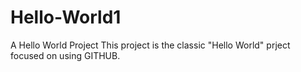 # Hello-World1

A Hello World Project
This project is the classic 
"Hello World" prject
focused on using GITHUB.
